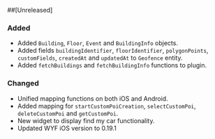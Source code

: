 ##[Unreleased]

### Added

- Added `Building`, `Floor`, `Event` and `BuildingInfo` objects.
- Added fields `buildingIdentifier`, `floorIdentifier`, `polygonPoints`, `customFields`, `createdAt` and `updatedAt` to `Geofence` entity.
- Added `fetchBuildings` and `fetchBuildingInfo` functions to plugin.

### Changed

- Unified mapping functions on both iOS and Android.
- Added mapping for `startCustomPoiCreation`, `selectCustomPoi`, `deleteCustomPoi` and `getCustomPoi`.
- New widget to display find my car functionality.
- Updated WYF iOS version to 0.19.1

